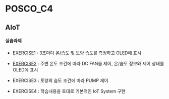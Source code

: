 # POSCO_C4
## AIoT
#### 실습과제

* [EXERCISE1](https://github.com/0cars0903/POSCO_C4/blob/main/AIoT/EXERCISE1_%EC%9D%B4%ED%98%84%ED%9D%AC_%EA%B3%A0%EB%8B%A4%EC%98%81_%EC%86%A1%EC%A4%80%ED%9D%AC.ino)
: 3초마다 온/습도 및 토양 습도를 측정하고 OLED에 표시

* [EXERCISE2](https://github.com/0cars0903/POSCO_C4/blob/main/AIoT/EXERCISE2_%EC%9D%B4%ED%98%84%ED%9D%AC_%EA%B3%A0%EB%8B%A4%EC%98%81_%EC%86%A1%EC%A4%80%ED%9D%AC.ino)
: 주변 온도 조건에 따라 DC FAN을 제어, 온/습도 정보와 제어 상태를 OLED에 표시 

* EXERCISE3
: 토양의 습도 조건에 따라 PUMP 제어

* EXERCISE4
: 학습내용을 토대로 기본적인 IoT System 구현
